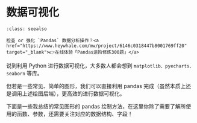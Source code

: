 # 数据可视化



```{admonition} 在线刷题
:class: seealso

检查 or 强化 `Pandas` 数据分析操作？<a href="https://www.heywhale.com/mw/project/6146c0318447b8001769ff20" target="_blank">👉在线体验「Pandas进阶修炼300题」</a>
```

说到利用 Python 进行数据可视化，大多数人都会想到 `matplotlib、pyecharts、seaborn` 等库。

但若是一些常见、简单的图形，我们可以直接利用 pandas 完成（虽然本质上还是调用上述绘图后端），更高效的进行数据可视化。

下面是一些我总结的常见图形的 pandas 绘制方法，在这里你除了需要了解所使用的函数、参数，还需要关注对应的数据结构、字段！

```{tableofcontents}
```
